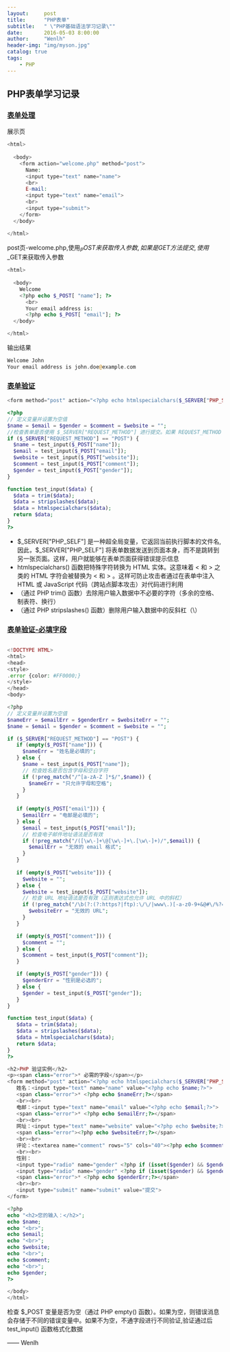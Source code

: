 ```yaml
---
layout:     post
title:      "PHP表单"
subtitle:   " \"PHP基础语法学习记录\""
date:       2016-05-03 8:00:00
author:     "Wenlh"
header-img: "img/myson.jpg"
catalog: true
tags:
    - PHP
---
```


## PHP表单学习记录  

### [表单处理](http://www.w3school.com.cn/php/php_forms.asp) 

展示页

```php
<html>
  
  <body>
    <form action="welcome.php" method="post">
      Name:
      <input type="text" name="name">
      <br>
      E-mail:
      <input type="text" name="email">
      <br>
      <input type="submit">
    </form>
  </body>

</html>
```

post页-welcome.php,使用$_POST来获取传入参数,如果是GET方法提交,使用$_GET来获取传入参数

```php
<html>
  
  <body>
    Welcome
    <?php echo $_POST[ "name"]; ?>
      <br>
      Your email address is:
      <?php echo $_POST[ "email"]; ?>
  </body>

</html>
```

输出结果

```php
Welcome John
Your email address is john.doe@example.com
```

### [表单验证](http://www.w3school.com.cn/php/php_form_validation.asp)

```php
<form method="post" action="<?php echo htmlspecialchars($_SERVER["PHP_SELF"]);?>">
```

```php
<?php
// 定义变量并设置为空值
$name = $email = $gender = $comment = $website = "";
//检查表单是否使用 $_SERVER["REQUEST_METHOD"] 进行提交。如果 REQUEST_METHOD 是 POST，那么表单已被提交 - 并且应该对其进行验证。如果未提交，则跳过验证并显示一个空白表单
if ($_SERVER["REQUEST_METHOD"] == "POST") {
  $name = test_input($_POST["name"]);
  $email = test_input($_POST["email"]);
  $website = test_input($_POST["website"]);
  $comment = test_input($_POST["comment"]);
  $gender = test_input($_POST["gender"]);
}

function test_input($data) {
  $data = trim($data);
  $data = stripslashes($data);
  $data = htmlspecialchars($data);
  return $data;
}
?>
```

* $_SERVER["PHP_SELF"] 是一种超全局变量，它返回当前执行脚本的文件名,因此，$_SERVER["PHP_SELF"] 将表单数据发送到页面本身，而不是跳转到另一张页面。这样，用户就能够在表单页面获得错误提示信息
* htmlspecialchars() 函数把特殊字符转换为 HTML 实体。这意味着 < 和 > 之类的 HTML 字符会被替换为 &lt; 和 &gt; 。这样可防止攻击者通过在表单中注入 HTML 或 JavaScript 代码（跨站点脚本攻击）对代码进行利用
* （通过 PHP trim() 函数）去除用户输入数据中不必要的字符（多余的空格、制表符、换行）
* （通过 PHP stripslashes() 函数）删除用户输入数据中的反斜杠（\）

### [表单验证-必填字段](http://www.w3school.com.cn/php/php_form_required.asp) 

```php

<!DOCTYPE HTML> 
<html>
<head>
<style>
.error {color: #FF0000;}
</style>
</head>
<body> 

<?php
// 定义变量并设置为空值
$nameErr = $emailErr = $genderErr = $websiteErr = "";
$name = $email = $gender = $comment = $website = "";

if ($_SERVER["REQUEST_METHOD"] == "POST") {
   if (empty($_POST["name"])) {
     $nameErr = "姓名是必填的";
   } else {
     $name = test_input($_POST["name"]);
     // 检查姓名是否包含字母和空白字符
     if (!preg_match("/^[a-zA-Z ]*$/",$name)) {
       $nameErr = "只允许字母和空格"; 
     }
   }
   
   if (empty($_POST["email"])) {
     $emailErr = "电邮是必填的";
   } else {
     $email = test_input($_POST["email"]);
     // 检查电子邮件地址语法是否有效
     if (!preg_match("/([\w\-]+\@[\w\-]+\.[\w\-]+)/",$email)) {
       $emailErr = "无效的 email 格式"; 
     }
   }
     
   if (empty($_POST["website"])) {
     $website = "";
   } else {
     $website = test_input($_POST["website"]);
     // 检查 URL 地址语法是否有效（正则表达式也允许 URL 中的斜杠）
     if (!preg_match("/\b(?:(?:https?|ftp):\/\/|www\.)[-a-z0-9+&@#\/%?=~_|!:,.;]*[-a-z0-9+&@#\/%=~_|]/i",$website)) {
       $websiteErr = "无效的 URL"; 
     }
   }

   if (empty($_POST["comment"])) {
     $comment = "";
   } else {
     $comment = test_input($_POST["comment"]);
   }

   if (empty($_POST["gender"])) {
     $genderErr = "性别是必选的";
   } else {
     $gender = test_input($_POST["gender"]);
   }
}

function test_input($data) {
   $data = trim($data);
   $data = stripslashes($data);
   $data = htmlspecialchars($data);
   return $data;
}
?>

<h2>PHP 验证实例</h2>
<p><span class="error">* 必需的字段</span></p>
<form method="post" action="<?php echo htmlspecialchars($_SERVER["PHP_SELF"]);?>"> 
   姓名：<input type="text" name="name" value="<?php echo $name;?>">
   <span class="error">* <?php echo $nameErr;?></span>
   <br><br>
   电邮：<input type="text" name="email" value="<?php echo $email;?>">
   <span class="error">* <?php echo $emailErr;?></span>
   <br><br>
   网址：<input type="text" name="website" value="<?php echo $website;?>">
   <span class="error"><?php echo $websiteErr;?></span>
   <br><br>
   评论：<textarea name="comment" rows="5" cols="40"><?php echo $comment;?></textarea>
   <br><br>
   性别：
   <input type="radio" name="gender" <?php if (isset($gender) && $gender=="female") echo "checked";?> value="female">女性
   <input type="radio" name="gender" <?php if (isset($gender) && $gender=="male") echo "checked";?> value="male">男性
   <span class="error">* <?php echo $genderErr;?></span>
   <br><br>
   <input type="submit" name="submit" value="提交"> 
</form>

<?php
echo "<h2>您的输入：</h2>";
echo $name;
echo "<br>";
echo $email;
echo "<br>";
echo $website;
echo "<br>";
echo $comment;
echo "<br>";
echo $gender;
?>

</body>
</html>
```

检查 $_POST 变量是否为空（通过 PHP empty() 函数）。如果为空，则错误消息会存储于不同的错误变量中。如果不为空，不通字段进行不同验证,验证通过后 test_input() 函数格式化数据













—— Wenlh
